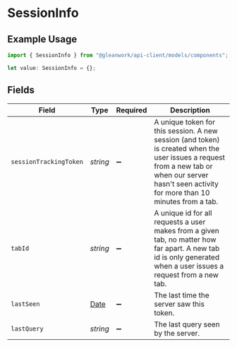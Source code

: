 # SessionInfo

## Example Usage

```typescript
import { SessionInfo } from "@gleanwork/api-client/models/components";

let value: SessionInfo = {};
```

## Fields

| Field                                                                                                                                                                                            | Type                                                                                                                                                                                             | Required                                                                                                                                                                                         | Description                                                                                                                                                                                      |
| ------------------------------------------------------------------------------------------------------------------------------------------------------------------------------------------------ | ------------------------------------------------------------------------------------------------------------------------------------------------------------------------------------------------ | ------------------------------------------------------------------------------------------------------------------------------------------------------------------------------------------------ | ------------------------------------------------------------------------------------------------------------------------------------------------------------------------------------------------ |
| `sessionTrackingToken`                                                                                                                                                                           | *string*                                                                                                                                                                                         | :heavy_minus_sign:                                                                                                                                                                               | A unique token for this session. A new session (and token) is created when the user issues a request from a new tab or when our server hasn't seen activity for more than 10 minutes from a tab. |
| `tabId`                                                                                                                                                                                          | *string*                                                                                                                                                                                         | :heavy_minus_sign:                                                                                                                                                                               | A unique id for all requests a user makes from a given tab, no matter how far apart. A new tab id is only generated when a user issues a request from a new tab.                                 |
| `lastSeen`                                                                                                                                                                                       | [Date](https://developer.mozilla.org/en-US/docs/Web/JavaScript/Reference/Global_Objects/Date)                                                                                                    | :heavy_minus_sign:                                                                                                                                                                               | The last time the server saw this token.                                                                                                                                                         |
| `lastQuery`                                                                                                                                                                                      | *string*                                                                                                                                                                                         | :heavy_minus_sign:                                                                                                                                                                               | The last query seen by the server.                                                                                                                                                               |